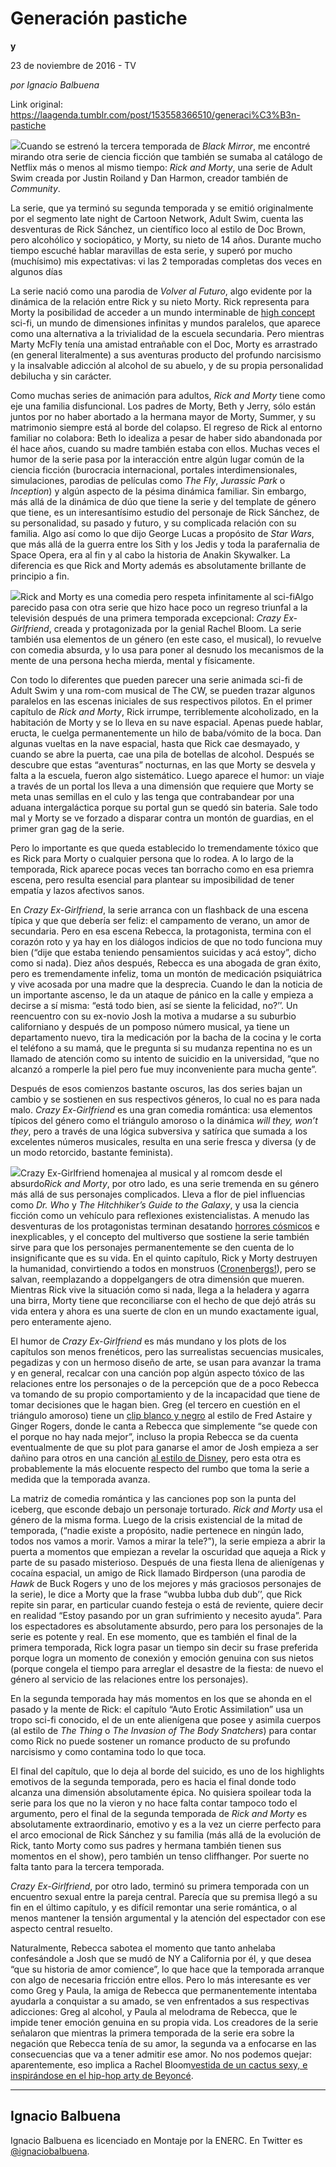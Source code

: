 # Generación pastiche

**y**

23 de noviembre de 2016 - TV

_por Ignacio Balbuena_

Link original: https://laagenda.tumblr.com/post/153558366510/generaci%C3%B3n-pastiche

![](https://64.media.tumblr.com/2f468c67fdfddc658e45dc1961ad68ce/tumblr_inline_pk14tsZYYR1t6q87u_500.jpg)Cuando se estrenó la tercera temporada de *Black Mirror*, me encontré mirando otra serie de ciencia ficción que también se sumaba al catálogo de Netflix más o menos al mismo tiempo: *Rick and Morty*, una serie de Adult Swim creada por Justin Roiland y Dan Harmon, creador también de *Community*. 



La serie, que ya terminó su segunda temporada y se emitió originalmente por el segmento late night de Cartoon Network, Adult Swim, cuenta las desventuras de Rick Sánchez, un científico loco al estilo de Doc Brown, pero alcohólico y sociopático, y Morty, su nieto de 14 años. Durante mucho tiempo escuché hablar maravillas de esta serie, y superó por mucho (muchísimo) mis expectativas: vi las 2 temporadas completas dos veces en algunos días


La serie nació como una parodia de *Volver al Futuro*, algo evidente por la dinámica de la relación entre Rick y su nieto Morty. Rick representa para Morty la posibilidad de acceder a un mundo interminable de [high concept](https://en.wikipedia.org/wiki/High-concept) sci-fi, un mundo de dimensiones infinitas y mundos paralelos, que aparece como una alternativa a la trivialidad de la escuela secundaria. Pero mientras Marty McFly tenía una amistad entrañable con el Doc, Morty es arrastrado (en general literalmente) a sus aventuras producto del profundo narcisismo y la insalvable adicción al alcohol de su abuelo, y de su propia personalidad debilucha y sin carácter.

Como muchas series de animación para adultos, *Rick and Morty* tiene como eje una familia disfuncional. Los padres de Morty, Beth y Jerry, sólo están juntos por no haber abortado a la hermana mayor de Morty, Summer, y su matrimonio siempre está al borde del colapso. El regreso de Rick al entorno familiar no colabora: Beth lo idealiza a pesar de haber sido abandonada por él hace años, cuando su madre también estaba con ellos. Muchas veces el humor de la serie pasa por la interacción entre algún lugar común de la ciencia ficción (burocracia internacional, portales interdimensionales, simulaciones, parodias de películas como *The Fly*, *Jurassic Park* o *Inception*) y algún aspecto de la pésima dinámica familiar. Sin embargo, más allá de la dinámica de dúo que tiene la serie y del template de género que tiene, es un interesantísimo estudio del personaje de Rick Sánchez, de su personalidad, su pasado y futuro, y su complicada relación con su familia. Algo así como lo que dijo George Lucas a propósito de *Star Wars*, que más allá de la guerra entre los Sith y los Jedis y toda la parafernalia de Space Opera, era al fin y al cabo la historia de Anakin Skywalker. La diferencia es que Rick and Morty además es absolutamente brillante de principio a fin.

![](https://64.media.tumblr.com/2f468c67fdfddc658e45dc1961ad68ce/tumblr_inline_pk14tsZYYR1t6q87u_500.jpg)Rick and Morty es una comedia pero respeta infinitamente al sci-fiAlgo parecido pasa con otra serie que hizo hace poco un regreso triunfal a la televisión después de una primera temporada excepcional: *Crazy Ex-Girlfriend*, creada y protagonizada por la genial Rachel Bloom. La serie también usa elementos de un género (en este caso, el musical), lo revuelve con comedia absurda, y lo usa para poner al desnudo los mecanismos de la mente de una persona hecha mierda, mental y físicamente. 

Con todo lo diferentes que pueden parecer una serie animada sci-fi de Adult Swim y una rom-com musical de The CW, se pueden trazar algunos paralelos en las escenas iniciales de sus respectivos pilotos. En el primer capítulo de *Rick and Morty*, Rick irrumpe, terriblemente alcoholizado, en la habitación de Morty y se lo lleva en su nave espacial. Apenas puede hablar, eructa, le cuelga permanentemente un hilo de baba/vómito de la boca. Dan algunas vueltas en la nave espacial, hasta que Rick cae desmayado, y cuando se abre la puerta, cae una pila de botellas de alcohol. Después se descubre que estas “aventuras” nocturnas, en las que Morty se desvela y falta a la escuela, fueron algo sistemático. Luego aparece el humor: un viaje a través de un portal los lleva a una dimensión que requiere que Morty se meta unas semillas en el culo y las tenga que contrabandear por una aduana intergaláctica porque su portal gun se quedó sin bateria. Sale todo mal y Morty se ve forzado a disparar contra un montón de guardias, en el primer gran gag de la serie.

Pero lo importante es que queda establecido lo tremendamente tóxico que es Rick para Morty o cualquier persona que lo rodea. A lo largo de la temporada, Rick aparece pocas veces tan borracho como en esa priemra escena, pero resulta esencial para plantear su imposibilidad de tener empatía y lazos afectivos sanos.

En *Crazy Ex-Girlfriend*, la serie arranca con un flashback de una escena típica y que que debería ser feliz: el campamento de verano, un amor de secundaria. Pero en esa escena Rebecca, la protagonista, termina con el corazón roto y ya hay en los diálogos indicios de que no todo funciona muy bien (“dije que estaba teniendo pensamientos suicidas y acá estoy”, dicho como si nada). Diez años después, Rebecca es una abogada de gran éxito, pero es tremendamente infeliz, toma un montón de medicación psiquiátrica y vive acosada por una madre que la desprecia. Cuando le dan la noticia de un importante ascenso, le da un ataque de pánico en la calle y empieza a decirse a sí misma: “está todo bien, así se siente la felicidad, no?’’. Un reencuentro con su ex-novio Josh la motiva a mudarse a su suburbio californiano y después de un pomposo número musical, ya tiene un departamento nuevo, tira la medicación por la bacha de la cocina y le corta el teléfono a su mamá, que le pregunta si su mudanza repentina no es un llamado de atención como su intento de suicidio en la universidad, “que no alcanzó a romperle la piel pero fue muy inconveniente para mucha gente”.

Después de esos comienzos bastante oscuros, las dos series bajan un cambio y se sostienen en sus respectivos géneros, lo cual no es para nada malo. *Crazy Ex-Girlfriend* es una gran comedia romántica: usa elementos típicos del género como el triángulo amoroso o la dinámica *will they, won’t they*, pero a través de una lógica subversiva y satírica que sumada a los excelentes números musicales, resulta en una serie fresca y diversa (y de un modo retorcido, bastante feminista).

![](https://64.media.tumblr.com/e9886ede7cdc559a8a962b4ae9edeb8c/tumblr_inline_pk14tsEE861t6q87u_500.jpg)Crazy Ex-Girlfriend homenajea al musical y al romcom desde el absurdo*Rick and Morty*, por otro lado, es una serie tremenda en su género más allá de sus personajes complicados. Lleva a flor de piel influencias como *Dr. Who* y *The Hitchhiker’s Guide to the Galaxy*, y usa la ciencia ficción como un vehículo para reflexiones existencialistas. A menudo las desventuras de los protagonistas terminan desatando [horrores cósmicos](http://66.media.tumblr.com/8c84f702c76a232cf90294e24afd9d74/tumblr_inline_o4mi2foUfS1tsjci4_1280.png) e inexplicables, y el concepto del multiverso que sostiene la serie también sirve para que los personajes permanentemente se den cuenta de lo insignificante que es su vida. En el quinto capítulo, Rick y Morty destruyen la humanidad, convirtiendo a todos en monstruos ([Cronenbergs!](http://i.imgur.com/zbMF2t4.png)), pero se salvan, reemplazando a doppelgangers de otra dimensión que mueren. Mientras Rick vive la situación como si nada, llega a la heladera y agarra una birra, Morty tiene que reconciliarse con el hecho de que dejó atrás su vida entera y ahora es una suerte de clon en un mundo exactamente igual, pero enteramente ajeno. 

El humor de *Crazy Ex-Girlfriend* es más mundano y los plots de los capítulos son menos frenéticos, pero las surrealistas secuencias musicales, pegadizas y con un hermoso diseño de arte, se usan para avanzar la trama y en general, recalcar con una canción pop algún aspecto tóxico de las relaciones entre los personajes o de la percepción que de a poco Rebecca va tomando de su propio comportamiento y de la incapacidad que tiene de tomar decisiones que le hagan bien. Greg (el tercero en cuestión en el triángulo amoroso) tiene un  [clip blanco y negro](https://www.youtube.com/watch?v=jtb-ZPOkMyI) al estilo de Fred Astaire y Ginger Rogers, donde le canta a Rebecca que simplemente “se quede con el porque no hay nada mejor”, incluso la propia Rebecca se da cuenta eventualmente de que su plot para ganarse el amor de Josh empieza a ser dañino para otros en una canción [al estilo de Disney](https://www.youtube.com/watch?v=mfHopQhWZk8), pero esta otra es probablemente la más elocuente respecto del rumbo que toma la serie a medida que la temporada avanza.

La matriz de comedia romántica y las canciones pop son la punta del iceberg, que esconde debajo un personaje torturado. *Rick and Morty* usa el género de la misma forma. Luego de la crisis existencial de la mitad de temporada, (“nadie existe a propósito, nadie pertenece en ningún lado, todos nos vamos a morir. Vamos a mirar la tele?”), la serie empieza a abrir la puerta a momentos que empiezan a revelar la oscuridad que aqueja a Rick y parte de su pasado misterioso. Después de una fiesta llena de alienígenas y cocaína espacial, un amigo de Rick llamado Birdperson (una parodia de *Hawk* de Buck Rogers y uno de los mejores y más graciosos personajes de la serie), le dice a Morty que la frase “wubba lubba dub dub’’, que Rick repite sin parar, en particular cuando festeja o está de reviente, quiere decir en realidad “Estoy pasando por un gran sufrimiento y necesito ayuda”. Para los espectadores es absolutamente absurdo, pero para los personajes de la serie es potente y real. En ese momento, que es también el final de la primera temporada, Rick logra pasar un tiempo sin decir su frase preferida porque logra un momento de conexión y emoción genuina con sus nietos (porque congela el tiempo para arreglar el desastre de la fiesta: de nuevo el género al servicio de las relaciones entre los personajes).

En la segunda temporada hay más momentos en los que se ahonda en el pasado y la mente de Rick: el capítulo “Auto Erotic Assimilation” usa un tropo sci-fi conocido, el de un ente alienígena que posee y asimila cuerpos (al estilo de *The Thing* o *The Invasion of The Body Snatchers*) para contar como Rick no puede sostener un romance producto de su profundo narcisismo y como contamina todo lo que toca. 

El final del capítulo, que lo deja al borde del suicido, es uno de los highlights emotivos de la segunda temporada, pero es hacia el final donde todo alcanza una dimensión absolutamente épica. No quisiera spoilear toda la serie para los que no la vieron y no hace falta contar tampoco todo el argumento, pero el final de la segunda temporada de *Rick and Morty* es absolutamente extraordinario, emotivo y es a la vez un cierre perfecto para el arco emocional de Rick Sánchez y su familia (más allá de la evolución de Rick, tanto Morty como sus padres y hermana también tienen sus momentos en el show), pero también un tenso cliffhanger. Por suerte no falta tanto para la tercera temporada.

*Crazy Ex-Girlfriend*, por otro lado, terminó su primera temporada con un encuentro sexual entre la pareja central. Parecía que su premisa llegó a su fin en el último capítulo, y es difícil remontar una serie romántica, o al menos mantener la tensión argumental y la atención del espectador con ese aspecto central resuelto. 

Naturalmente, Rebecca sabotea el momento que tanto anhelaba confesándole a Josh que se mudó de NY a California por él, y que desea “que su historia de amor comience”, lo que hace que la temporada arranque con algo de necesaria fricción entre ellos. Pero lo más interesante es ver como Greg y Paula, la amiga de Rebecca que permanentemente intentaba ayudarla a conquistar a su amado, se ven enfrentados a sus respectivas adicciones: Greg al alcohol, y Paula al melodrama de Rebecca, que le impide tener emoción genuina en su propia vida. Los creadores de la serie señalaron que mientras la primera temporada de la serie era sobre la negación que Rebecca tenía de su amor, la segunda va a enfocarse en las consecuencias que va a tener admitir ese amor. No nos podemos quejar: aparentemente, eso implica a Rachel Bloom[vestida de un cactus sexy, e inspirándose en el hip-hop arty de Beyoncé](https://www.youtube.com/watch?v=bkAjUBtn_TM).



---

Ignacio Balbuena
----------------

Ignacio Balbuena es licenciado en Montaje por la ENERC. En Twitter es [@ignaciobalbuena](https://twitter.com/ignaciobalbuena).

